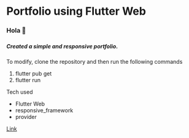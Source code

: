 # Portfolio using Flutter Web

<h3>
Hola 👋  <br /> <h3 />
<h5>
Created a simple and responsive portfolio.</h5>

To modify, clone the repository and then run the following commands <br />

<ol>
  <li>flutter pub get</li>
  <li>flutter run</li>
</ol>

  Tech used
  <ul>
    <li>Flutter Web</li>
    <li>responsive_framework</li>
    <li>provider</li>
  </ul>

<a href="https://ad956-bbaf3.web.app/"> Link </a>






